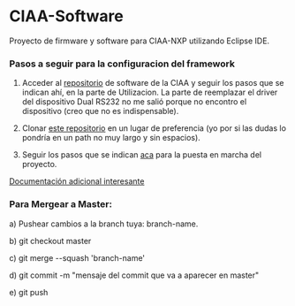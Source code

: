 # CIAA-Software
Proyecto de firmware y software para CIAA-NXP utilizando Eclipse IDE.


### Pasos a seguir para la configuracion del framework

1. Acceder al [repositorio](https://github.com/ciaa/software) de software de la CIAA y seguir los pasos que se indican ahí, en la parte de Utilizacion. La parte de reemplazar el driver del dispositivo Dual RS232 no me salió porque no encontro el dispositivo (creo que no es indispensable).

2. Clonar [este repositorio](https://github.com/ciaa/firmware_v3) en un lugar de preferencia (yo por si las dudas lo pondría en un path no muy largo y sin espacios).

3. Seguir los pasos que se indican [aca](https://github.com/epernia/firmware_v3/blob/master/documentation/firmware/eclipse/usage-es.md) para la puesta en marcha del proyecto.

[Documentación adicional interesante](https://github.com/epernia/firmware_v3/blob/master/documentation/firmware/readme/readme-es.md)

### Para Mergear a Master:
a) Pushear cambios a la branch tuya: branch-name.

b) git checkout master

c) git merge --squash 'branch-name'

d) git commit -m "mensaje del commit que va a aparecer en master"

e) git push

